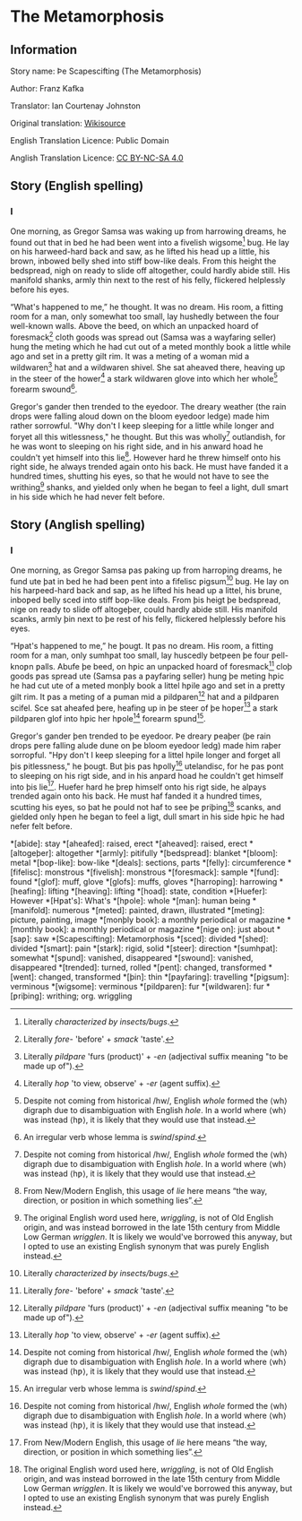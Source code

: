 # The Metamorphosis

## Information
Story name: Þe Scapescifting (The Metamorphosis)

Author: Franz Kafka

Translator: Ian Courtenay Johnston

Original translation: [Wikisource]

English Translation Licence: Public Domain

Anglish Translation Licence: [CC BY-NC-SA 4.0]

[CC BY-NC-SA 4.0]: https://creativecommons.org/licenses/by-nc-sa/4.0/

## Story (English spelling)

### I

One morning, as Gregor Samsa was waking up from harrowing dreams, he found out
that in bed he had been went into a fivelish wigsome[^ƿigsum] bug. He lay on
his harweed-hard back and saw, as he lifted his head up a little, his brown,
inbowed belly shed into stiff bow-like deals. From this height the bedspread,
nigh on ready to slide off altogether, could hardly abide still. His manifold
shanks, armly thin next to the rest of his felly, flickered helplessly before
his eyes.

“What's happened to me,” he thought. It was no dream. His room, a fitting room
for a man, only somewhat too small, lay hushedly between the four well-known
walls. Above the beed, on which an unpacked hoard of foresmack[^foresmack] cloth
goods was spread out (Samsa was a wayfaring seller) hung the meting which he
had cut out of a meted monthly book a little while ago and set in a pretty gilt
rim. It was a meting of a woman mid a wildwaren[^ƿildƿaren] hat and a wildwaren
shivel. She sat aheaved there, heaving up in the steer of the hower[^hoƿer] a
stark wildwaren glove into which her whole[^hƿole] forearm swound[^sƿund].

Gregor's gander then trended to the eyedoor. The dreary weather (the rain drops
were falling aloud down on the bloom eyedoor ledge) made him rather sorrowful.
"Why don't I keep sleeping for a little while longer and foryet all this
witlessness," he thought. But this was wholly[^hƿole] outlandish, for he was
wont to sleeping on his right side, and in his anward hoad he couldn't yet
himself into this lie[^lie]. However hard he threw himself onto his right side,
he always trended again onto his back. He must have fanded it a hundred times,
shutting his eyes, so that he would not have to see the writhing[^ƿriþing]
shanks, and yielded only when he began to feel a light, dull smart in his side
which he had never felt before.

## Story (Anglish spelling)

### I
One morning, as Gregor Samsa ƿas ƿaking up from harroƿing dreams, he fund ute
þat in bed he had been ƿent into a fifelisc ƿigsum[^ƿigsum] bug. He lay on his
harƿeed-hard back and saƿ, as he lifted his head up a littel, his brune,
inboƿed belly sced into stiff boƿ-like deals. From þis heigt þe bedspread, nige
on ready to slide off altogeþer, could hardly abide still. His manifold scanks,
armly þin next to þe rest of his felly, flickered helplessly before his eyes.

“Hƿat's happened to me,” he þougt. It ƿas no dream. His room, a fitting room
for a man, only sumhƿat too small, lay huscedly betƿeen þe four ƿell-knoƿn
ƿalls. Abufe þe beed, on hƿic an unpacked hoard of foresmack[^foresmack] cloþ
goods ƿas spread ute (Samsa ƿas a ƿayfaring seller) hung þe meting hƿic he had
cut ute of a meted monþly book a littel hƿile ago and set in a pretty gilt rim.
It ƿas a meting of a ƿuman mid a ƿildƿaren[^ƿildƿaren] hat and a ƿildƿaren
scifel. Sce sat aheafed þere, heafing up in þe steer of þe hoƿer[^hoƿer] a
stark ƿildƿaren glof into hƿic her hƿole[^hƿole] forearm sƿund[^sƿund].

Gregor's gander þen trended to þe eyedoor. Þe dreary ƿeaþer (þe rain drops ƿere
falling alude dune on þe bloom eyedoor ledg) made him raþer sorroƿful. "Hƿy
don't I keep sleeping for a littel hƿile longer and forget all þis
ƿitlessness," he þougt. But þis ƿas hƿolly[^hƿole] utelandisc, for he ƿas ƿont
to sleeping on his rigt side, and in his anƿard hoad he couldn't get himself
into þis lie[^lie]. Huefer hard he þreƿ himself onto his rigt side, he alƿays
trended again onto his back. He must haf fanded it a hundred times, scutting
his eyes, so þat he ƿould not haf to see þe ƿriþing[^ƿriþing] scanks, and
gielded only hƿen he began to feel a ligt, dull smart in his side hƿic he had
nefer felt before.

<!-- Abbreviations -->
*[abide]: stay
*[aheafed]: raised, erect
*[aheaved]: raised, erect
*[altogeþer]: altogether
*[armly]: pitifully
*[bedspread]: blanket
*[bloom]: metal
*[boƿ-like]: bow-like
*[deals]: sections, parts
*[felly]: circumference
*[fifelisc]: monstrous
*[fivelish]: monstrous
*[foresmack]: sample
*[fund]: found
*[glof]: muff, glove
*[glofs]: muffs, gloves
*[harroƿing]: harrowing
*[heafing]: lifting
*[heaving]: lifting
*[hoad]: state, condition
*[Huefer]: However
*[Hƿat's]: What's
*[hƿole]: whole
*[man]: human being
*[manifold]: numerous
*[meted]: painted, drawn, illustrated
*[meting]: picture, painting, image
*[monþly book]: a monthly periodical or magazine
*[monthly book]: a monthly periodical or magazine
*[nige on]: just about
*[saƿ]: saw
*[Scapescifting]: Metamorphosis
*[sced]: divided
*[shed]: divided
*[smart]: pain
*[stark]: rigid, solid
*[steer]: direction
*[sumhƿat]: somewhat
*[sƿund]: vanished, disappeared
*[swound]: vanished, disappeared
*[trended]: turned, rolled
*[ƿent]: changed, transformed
*[went]: changed, transformed
*[þin]: thin
*[ƿayfaring]: travelling
*[ƿigsum]: verminous
*[wigsome]: verminous
*[ƿildƿaren]: fur
*[wildwaren]: fur
*[ƿriþing]: writhing; org. wriggling

<!-- Footnotes -->
[^ƿigsum]: Literally *characterized by insects/bugs*.
[^foresmack]: Literally *fore-* 'before' + *smack* 'taste'.
[^hoƿer]: Literally *hoƿ* 'to view, observe' + *-er* (agent suffix).
[^ƿildƿaren]: Literally *ƿildƿare* 'furs (product)' + *-en* (adjectival suffix
    meaning "to be made up of").
[^hƿole]: Despite not coming from historical /hw/, English *whole* formed the
    ⟨wh⟩ digraph due to disambiguation with English *hole*. In a world where
    ⟨wh⟩ was instead ⟨hƿ⟩, it is likely that they would use that instead.
[^sƿund]: An irregular verb whose lemma is *swind*/*sƿind*.
[^lie]: From New/Modern English, this usage of *lie* here means “the way,
    direction, or position in which something lies”.
[^ƿriþing]: The original English word used here, *wriggling*, is not of Old
    English origin, and was instead borrowed in the late 15th century from
    Middle Low German *wrigglen*. It is likely we would've borrowed this
    anyway, but I opted to use an existing English synonym that was purely
    English instead.

<!-- URLs -->
[Wikisource]: https://en.wikisource.org/wiki/The_Metamorphosis_(1999)

<!-- BUFFER -->
